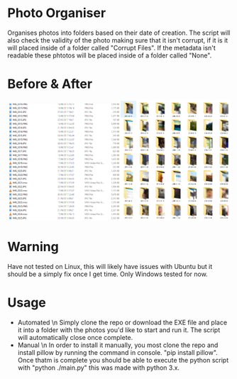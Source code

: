 # Photo Organiser
Organises photos into folders based on their date of creation. The script will also check the validity of the photo making sure that it isn't corrupt, if it is it will placed inside of a folder called "Corrupt Files". If the metadata isn't readable these phtotos will be placed inside of a folder called "None". 

# Before & After
<img src="before%20&%20after/before.PNG" width="50%"><img src="before%20&%20after/after.jpg" width="50%">

# Warning
Have not tested on Linux, this will likely have issues with Ubuntu but it should be a simply fix once I get time. Only Windows tested for now.

# Usage
- Automated \n
Simply clone the repo or download the EXE file and place it into a folder with the photos you'd like to start and run it. The script will automatically close once complete.
- Manual \n
In order to install it manually, you most clone the repo and install pillow by running the command in console.
"pip install pillow". Once thatm is complete you should be able to execute the python script with "python ./main.py" this was made with python 3.x.
